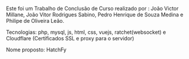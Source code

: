 Este foi um Trabalho de Conclusão de Curso realizado por :
João Victor Millane, João Vitor Rodrigues Sabino, Pedro Henrique de Souza Medina e Philipe de Oliveira Leão.

Tecnologias: php, mysql, js, html, css, vuejs, ratchet(websocket) e Cloudflare (Certificados SSL e proxy para o servidor)

Nome proposto: HatchFy
